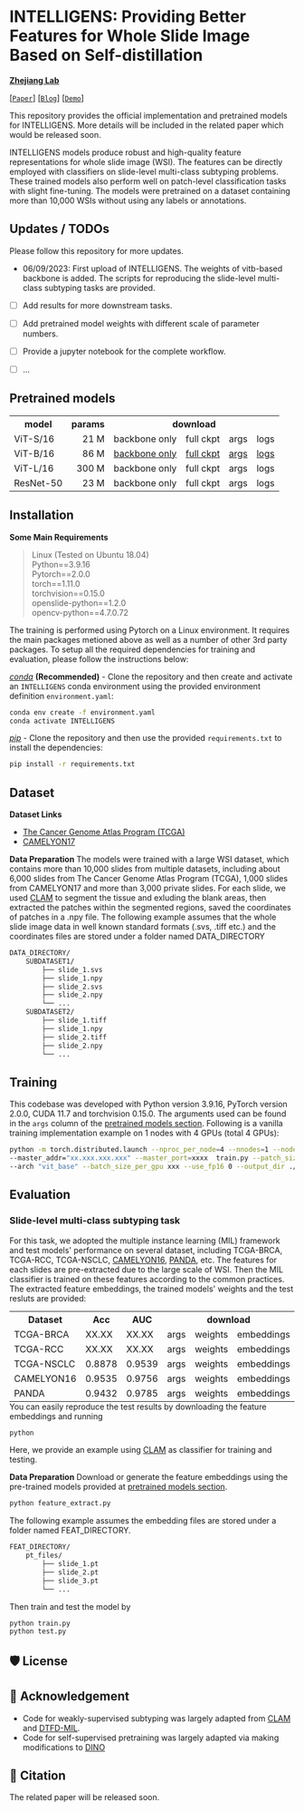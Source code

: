 # INTELLIGENS: Providing Better Features for Whole Slide Image Based on Self-distillation 

**[Zhejiang Lab](https://www.zhejianglab.com/)**

[[`Paper`](https://)] [[`Blog`](https://)] [[`Demo`](https://)] 

This repository provides the official implementation and pretrained models for INTELLIGENS. More details will be included in the related paper which would be released soon.

INTELLIGENS models produce robust and high-quality feature representations for whole slide image (WSI). The features can be directly employed with classifiers on slide-level multi-class subtyping problems. These trained models also perform well on patch-level classification tasks with slight fine-tuning. The models were pretrained on a dataset containing more than 10,000 WSIs without using any labels or annotations.

## Updates / TODOs
Please follow this repository for more updates.

* 06/09/2023: First upload of INTELLIGENS. The weights of vitb-based backbone is added. The scripts for reproducing the slide-level multi-class subtyping tasks are provided. 


- [ ] Add results for more downstream tasks.
- [ ] Add pretrained model weights with different scale of parameter numbers.
- [ ] Provide a jupyter notebook for the complete workflow.
- [ ] ...



## Pretrained models
<table style="margin: auto">
  <tr>
    <th>model</th>
    <th>params</th>
    <th colspan="4">download</th>
  </tr>
  <tr>
    <td>ViT-S/16 </td>
    <td align="right">21 M</td>
    <td><a>backbone only</a></td>
    <td><a>full ckpt</a></td>
    <td><a>args</a></td>
    <td><a>logs</a></td>
  </tr>
  <tr>
    <td>ViT-B/16 </td>
    <td align="right">86 M</td>
    <td><a href="https://dl.fbaipublicfiles.com/dino/dino_deitsmall16_pretrain/dino_deitsmall16_pretrain.pth">backbone only</a></td>
    <td><a href="https://dl.fbaipublicfiles.com/dino/dino_deitsmall16_pretrain/dino_deitsmall16_pretrain_full_checkpoint.pth">full ckpt</a></td>
    <td><a href="https://dl.fbaipublicfiles.com/dino/dino_deitsmall16_pretrain/args.txt">args</a></td>
    <td><a href="https://dl.fbaipublicfiles.com/dino/dino_deitsmall16_pretrain/dino_deitsmall16_pretrain_log.txt">logs</a></td>
  </tr>
  <tr>
    <td>ViT-L/16 </td>
    <td align="right">300 M</td>
    <td><a>backbone only</a></td>
    <td><a>full ckpt</a></td>
    <td><a>args</a></td>
    <td><a>logs</a></td>
  </tr>
  <tr>
    <td>ResNet-50</td>
    <td align="right">23 M</td>
    <td><a>backbone only</a></td>
    <td><a>full ckpt</a></td>
    <td><a>args</a></td>
    <td><a>logs</a></td>
  </tr>
</table>


## Installation

**Some Main Requirements**  
> Linux (Tested on Ubuntu 18.04)   
> Python==3.9.16  
> Pytorch==2.0.0  
> torch==1.11.0  
> torchvision==0.15.0    
> openslide-python==1.2.0  
> opencv-python==4.7.0.72  


The training is performed using Pytorch on a Linux environment. It requires the main packages metioned above as well as a number of other 3rd party packages. To setup all the required dependencies for training and evaluation, please follow the instructions below:  

*[conda](https://docs.conda.io/projects/conda/en/latest/user-guide/getting-started.html)* **(Recommended)** - Clone the repository and then create and activate an `INTELLIGENS` conda environment using the provided environment definition `environment.yaml`:
```bash
conda env create -f environment.yaml
conda activate INTELLIGENS
```
*[pip](https://pip.pypa.io/en/stable/getting-started/)* - Clone the repository and then use the provided `requirements.txt` to install the dependencies:

```bash
pip install -r requirements.txt
```
## Dataset

**Dataset Links**
- [The Cancer Genome Atlas Program (TCGA)](https://www.cancer.gov/ccg/research/genome-sequencing/tcga)
- [CAMELYON17](https://camelyon17.grand-challenge.org/Home)

**Data Preparation**
The models were trained with a large WSI dataset, which contains more than 10,000 slides from multiple datasets, including about 6,000 slides from The Cancer Genome Atlas Program (TCGA), 1,000 slides from CAMELYON17 and more than 3,000 private slides. For each slide, we used [CLAM](https://github.com/mahmoodlab/CLAM) to segment the tissue and exluding the blank areas, then extracted the patches within the segmented regions, saved the coordinates of patches in a .npy file. The following example assumes that the whole slide image data in well known standard formats (.svs, .tiff etc.) and the coordinates files are stored under a folder named DATA_DIRECTORY
```bash
DATA_DIRECTORY/
    SUBDATASET1/
        ├── slide_1.svs
        ├── slide_1.npy
        ├── slide_2.svs
        ├── slide_2.npy
        └── ...
    SUBDATASET2/
    	├── slide_1.tiff
        ├── slide_1.npy
        ├── slide_2.tiff
        ├── slide_2.npy
        └── ...
```
## Training

This codebase was developed with Python version 3.9.16, PyTorch version 2.0.0, CUDA 11.7 and torchvision 0.15.0. The arguments used can be found in the `args` column of the [pretrained models section](https://github.com/facebookresearch/dino#pretrained-models). Following is a vanilla training implementation example on 1 nodes with 4 GPUs (total 4 GPUs):
```bash
python -m torch.distributed.launch --nproc_per_node=4 --nnodes=1 --node_rank=0 \
--master_addr="xx.xxx.xxx.xxx" --master_port=xxxx  train.py --patch_size 16 \
--arch "vit_base" --batch_size_per_gpu xxx --use_fp16 0 --output_dir ./output_dir 
```

## Evaluation

### Slide-level multi-class subtyping task
For this task, we adopted the multiple instance learning (MIL) framework and test models' performance on several dataset, including TCGA-BRCA, TCGA-RCC, TCGA-NSCLC, [CAMELYON16](https://camelyon16.grand-challenge.org), [PANDA](https://panda.grand-challenge.org), etc. The features for each slides are pre-extracted due to the large scale of WSI. Then the MIL classifier is trained on these features according to the common practices. The extracted feature embeddings, the trained models' weights and the test resluts are provided:
<table style="margin: auto">
  <tr>
    <th>Dataset</th>
    <th>Acc</th>
    <th>AUC</th>
    <th colspan="3">download</th>
  </tr>
  <tr>
    <td><a>TCGA-BRCA</a></td>
    <td><a>XX.XX</a></td>
    <td><a>XX.XX</a></td>
    <td><a>args</a></td>
    <td><a>weights</a></td>
    <td><a>embeddings</a></td>
  </tr>
  <tr>
    <td><a>TCGA-RCC</a></td>
    <td><a>XX.XX</a></td>
    <td><a>XX.XX</a></td>
    <td><a>args</a></td>
    <td><a>weights</a></td>
    <td><a>embeddings</a></td>
  </tr>
  <tr>
    <td><a>TCGA-NSCLC</a></td>
    <td><a>0.8878</a></td>
    <td><a>0.9539</a></td>
    <td><a>args</a></td>
    <td><a>weights</a></td>
    <td><a>embeddings</a></td>
  </tr>
  <tr>
    <td><a>CAMELYON16</a></td>
    <td><a>0.9535</a></td>
    <td><a>0.9756</a></td>
    <td><a>args</a></td>
    <td><a>weights</a></td>
    <td><a>embeddings</a></td>
  </tr>
  <tr>
    <td><a>PANDA</a></td>
    <td><a>0.9432</a></td>
    <td><a>0.9785</a></td>
    <td><a>args</a></td>
    <td><a>weights</a></td>
    <td><a>embeddings</a></td>
  </tr>
</table>
You can easily reproduce the test results by downloading the feature embeddings and running

```bash
python 
```



Here, we provide an example using [CLAM](https://github.com/mahmoodlab/CLAM) as classifier for training and testing.  

**Data Preparation**
Download or generate the feature embeddings using the pre-trained models provided at [pretrained models section](https://github.com/wustone1995/WSI_FoundationModel#pretrained-models). 
```bash
python feature_extract.py
```
The following example assumes the embedding files are stored under a folder named FEAT_DIRECTORY.

```bash
FEAT_DIRECTORY/
    pt_files/
        ├── slide_1.pt
        ├── slide_2.pt
        ├── slide_3.pt
        └── ...
```	
Then train and test the model by 
```bash
python train.py
python test.py
```



## 🛡️ License



## 🙏 Acknowledgement

- Code for weakly-supervised subtyping was largely adapted from [CLAM](https://github.com/mahmoodlab/CLAM) and [DTFD-MIL](https://github.com/hrzhang1123/DTFD-MIL).
- Code for self-supervised pretraining was largely adapted via making modifications to [DINO](https://github.com/facebookresearch/dino)


## 📝 Citation

The related paper will be released soon.

